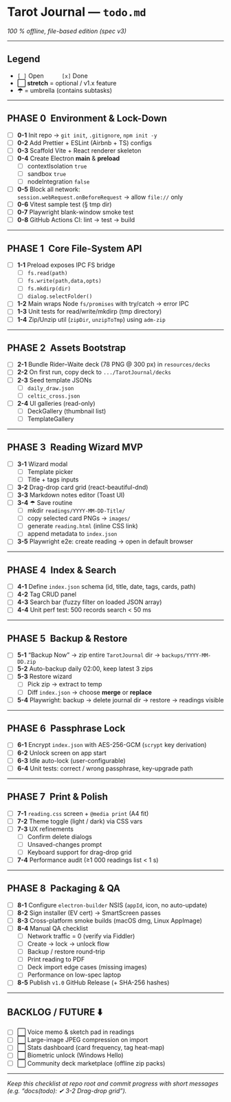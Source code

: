 # Tarot Journal — `todo.md`
_100 % offline, file-based edition (spec v3)_

---

## Legend  
- `[ ]` Open   `[x]` Done  
- **⬜ stretch** = optional / v1.x feature  
- **☂︎** = umbrella (contains subtasks)

---

## PHASE 0 Environment & Lock-Down

- [ ] **0-1** Init repo → `git init`, `.gitignore`, `npm init -y`
- [ ] **0-2** Add Prettier + ESLint (Airbnb + TS) configs
- [ ] **0-3** Scaffold Vite + React renderer skeleton
- [ ] **0-4** Create Electron **main** & **preload**  
  - [ ] contextIsolation `true`  
  - [ ] sandbox `true`  
  - [ ] nodeIntegration `false`
- [ ] **0-5** Block all network:  
  `session.webRequest.onBeforeRequest` → allow `file://` only
- [ ] **0-6** Vitest sample test (§ tmp dir)
- [ ] **0-7** Playwright blank-window smoke test
- [ ] **0-8** GitHub Actions CI: lint → test → build

---

## PHASE 1 Core File-System API

- [ ] **1-1** Preload exposes IPC FS bridge  
  - [ ] `fs.read(path)`  
  - [ ] `fs.write(path,data,opts)`  
  - [ ] `fs.mkdirp(dir)`  
  - [ ] `dialog.selectFolder()`
- [ ] **1-2** Main wraps Node `fs/promises` with try/catch → error IPC
- [ ] **1-3** Unit tests for read/write/mkdirp (tmp directory)
- [ ] **1-4** Zip/Unzip util (`zipDir`, `unzipToTmp`) using `adm-zip`

---

## PHASE 2 Assets Bootstrap

- [ ] **2-1** Bundle Rider–Waite deck (78 PNG @ 300 px) in `resources/decks`
- [ ] **2-2** On first run, copy deck to `.../TarotJournal/decks`
- [ ] **2-3** Seed template JSONs  
  - [ ] `daily_draw.json`  
  - [ ] `celtic_cross.json`
- [ ] **2-4** UI galleries (read-only)  
  - [ ] DeckGallery (thumbnail list)  
  - [ ] TemplateGallery

---

## PHASE 3 Reading Wizard MVP

- [ ] **3-1** Wizard modal  
  - [ ] Template picker  
  - [ ] Title + tags inputs
- [ ] **3-2** Drag-drop card grid (react-beautiful-dnd)
- [ ] **3-3** Markdown notes editor (Toast UI)
- [ ] **3-4** ☂︎ Save routine  
  - [ ] mkdir `readings/YYYY-MM-DD-Title/`  
  - [ ] copy selected card PNGs → `images/`  
  - [ ] generate `reading.html` (inline CSS link)  
  - [ ] append metadata to `index.json`
- [ ] **3-5** Playwright e2e: create reading → open in default browser

---

## PHASE 4 Index & Search

- [ ] **4-1** Define `index.json` schema (id, title, date, tags, cards, path)
- [ ] **4-2** Tag CRUD panel
- [ ] **4-3** Search bar (fuzzy filter on loaded JSON array)
- [ ] **4-4** Unit perf test: 500 records search < 50 ms

---

## PHASE 5 Backup & Restore

- [ ] **5-1** “Backup Now” → zip entire `TarotJournal` dir → `backups/YYYY-MM-DD.zip`
- [ ] **5-2** Auto-backup daily 02:00, keep latest 3 zips
- [ ] **5-3** Restore wizard  
  - [ ] Pick zip → extract to temp  
  - [ ] Diff `index.json` → choose **merge** or **replace**
- [ ] **5-4** Playwright: backup → delete journal dir → restore → readings visible

---

## PHASE 6 Passphrase Lock

- [ ] **6-1** Encrypt `index.json` with AES-256-GCM (`scrypt` key derivation)
- [ ] **6-2** Unlock screen on app start
- [ ] **6-3** Idle auto-lock (user-configurable)
- [ ] **6-4** Unit tests: correct / wrong passphrase, key-upgrade path

---

## PHASE 7 Print & Polish

- [ ] **7-1** `reading.css` screen + `@media print` (A4 fit)
- [ ] **7-2** Theme toggle (light / dark) via CSS vars
- [ ] **7-3** UX refinements  
  - [ ] Confirm delete dialogs  
  - [ ] Unsaved-changes prompt  
  - [ ] Keyboard support for drag-drop grid
- [ ] **7-4** Performance audit (≥1 000 readings list < 1 s)

---

## PHASE 8 Packaging & QA

- [ ] **8-1** Configure `electron-builder` NSIS (`appId`, icon, no auto-update)
- [ ] **8-2** Sign installer (EV cert) → SmartScreen passes
- [ ] **8-3** Cross-platform smoke builds (macOS dmg, Linux AppImage)
- [ ] **8-4** Manual QA checklist  
  - [ ] Network traffic = 0 (verify via Fiddler)  
  - [ ] Create → lock → unlock flow  
  - [ ] Backup / restore round-trip  
  - [ ] Print reading to PDF  
  - [ ] Deck import edge cases (missing images)  
  - [ ] Performance on low-spec laptop
- [ ] **8-5** Publish `v1.0` GitHub Release (+ SHA-256 hashes)

---

## BACKLOG / FUTURE ⬇️

- [ ] ⬜ Voice memo & sketch pad in readings
- [ ] ⬜ Large-image JPEG compression on import
- [ ] ⬜ Stats dashboard (card frequency, tag heat-map)
- [ ] ⬜ Biometric unlock (Windows Hello)
- [ ] ⬜ Community deck marketplace (offline zip packs)

---

_Keep this checklist at repo root and commit progress with short messages  
(e.g. “docs(todo): ✔ 3-2 Drag-drop grid”)._
